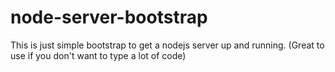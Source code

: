 # node-server-bootstrap
This is just simple bootstrap to get a nodejs server up and running. (Great to use if you don't want to type a lot of code)

